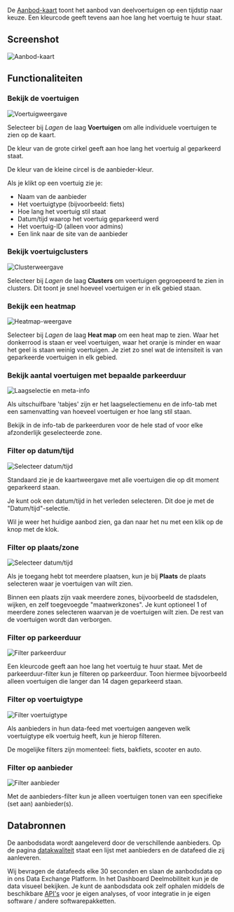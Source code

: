 De [Aanbod-kaart](https://dashboarddeelmobiliteit.nl/map/park) toont het aanbod van deelvoertuigen op een tijdstip naar keuze. Een kleurcode geeft tevens aan hoe lang het voertuig te huur staat.

## Screenshot

![Aanbod-kaart](https://dashboarddeelmobiliteit.nl/components/Docs/Aanbod/aanbod-kaart.png)

## Functionaliteiten

### Bekijk de voertuigen

![Voertuigweergave](https://dashboarddeelmobiliteit.nl/components/Docs/Aanbod/kaart-voertuig.png)

Selecteer bij _Lagen_ de laag **Voertuigen** om alle individuele voertuigen te zien op de kaart.

De kleur van de grote cirkel geeft aan hoe lang het voertuig al geparkeerd staat.

De kleur van de kleine circel is de aanbieder-kleur.

Als je klikt op een voertuig zie je:
- Naam van de aanbieder
- Het voertuigtype (bijvoorbeeld: fiets)
- Hoe lang het voertuig stil staat
- Datum/tijd waarop het voertuig geparkeerd werd
- Het voertuig-ID (alleen voor admins)
- Een link naar de site van de aanbieder

### Bekijk voertuigclusters

![Clusterweergave](https://dashboarddeelmobiliteit.nl/components/Docs/Aanbod/kaart-clusters.png)

Selecteer bij _Lagen_ de laag **Clusters** om voertuigen gegroepeerd te zien in clusters. Dit toont je snel hoeveel voertuigen er in elk gebied staan.

### Bekijk een heatmap

![Heatmap-weergave](https://dashboarddeelmobiliteit.nl/components/Docs/Aanbod/kaart-heatmap.png)

Selecteer bij _Lagen_ de laag **Heat map** om een heat map te zien. Waar het donkerrood is staan er veel voertuigen, waar het oranje is minder en waar het geel is staan weinig voertuigen. Je ziet zo snel wat de intensiteit is van geparkeerde voertuigen in elk gebied.

### Bekijk aantal voertuigen met bepaalde parkeerduur

![Laagselectie en meta-info](https://dashboarddeelmobiliteit.nl/components/Docs/Aanbod/meta-laag-en-info.png)

Als uitschuifbare 'tabjes' zijn er het laagselectiemenu en de info-tab met een samenvatting van hoeveel voertuigen er hoe lang stil staan. 

Bekijk in de info-tab de parkeerduren voor de hele stad of voor elke afzonderlijk geselecteerde zone.

### Filter op datum/tijd

![Selecteer datum/tijd](https://dashboarddeelmobiliteit.nl/components/Docs/Aanbod/filter-datetime.png)


Standaard zie je de kaartweergave met alle voertuigen die op dit moment geparkeerd staan.

Je kunt ook een datum/tijd in het verleden selecteren. Dit doe je met de "Datum/tijd"-selectie.

Wil je weer het huidige aanbod zien, ga dan naar het nu met een klik op de knop met de klok.

### Filter op plaats/zone

![Selecteer datum/tijd](https://dashboarddeelmobiliteit.nl/components/Docs/Aanbod/filter-gebied.png)

Als je toegang hebt tot meerdere plaatsen, kun je bij **Plaats** de plaats selecteren waar je voertuigen van wilt zien.

Binnen een plaats zijn vaak meerdere zones, bijvoorbeeld de stadsdelen, wijken, en zelf toegevoegde "maatwerkzones". Je kunt optioneel 1 of meerdere zones selecteren waarvan je de voertuigen wilt zien. De rest van de voertuigen wordt dan verborgen.

### Filter op parkeerduur

![Filter parkeerduur](https://dashboarddeelmobiliteit.nl/components/Docs/Aanbod/filter-duur.png)

Een kleurcode geeft aan hoe lang het voertuig te huur staat. Met de parkeerduur-filter kun je filteren op parkeerduur. Toon hiermee bijvoorbeeld alleen voertuigen die langer dan 14 dagen geparkeerd staan.

### Filter op voertuigtype

![Filter voertuigtype](https://dashboarddeelmobiliteit.nl/components/Docs/Aanbod/filter-type.png)

Als aanbieders in hun data-feed met voertuigen aangeven welk voertuigtype elk voertuig heeft, kun je hierop filteren.

De mogelijke filters zijn momenteel: fiets, bakfiets, scooter en auto.

### Filter op aanbieder

![Filter aanbieder](https://dashboarddeelmobiliteit.nl/components/Docs/Aanbod/filter-aanbieder.png)

Met de aanbieders-filter kun je alleen voertuigen tonen van een specifieke (set aan) aanbieder(s).

## Databronnen

De aanbodsdata wordt aangeleverd door de verschillende aanbieders. Op de pagina [datakwaliteit](https://github.com/Stichting-CROW/dashboarddeelmobiliteit-datakwaliteit?tab=readme-ov-file#dashboard-deelmobiliteit-data-quality) staat een lijst met aanbieders en de datafeed die zij aanleveren.

Wij bevragen de datafeeds elke 30 seconden en slaan de aanbodsdata op in ons Data Exchange Platform. In het Dashboard Deelmobiliteit kun je de data visueel bekijken. Je kunt de aanbodsdata ook zelf ophalen middels de beschikbare [API's](https://dashboarddeelmobiliteit.nl/docs/APIs) voor je eigen analyses, of voor integratie in je eigen software / andere softwarepakketten.
